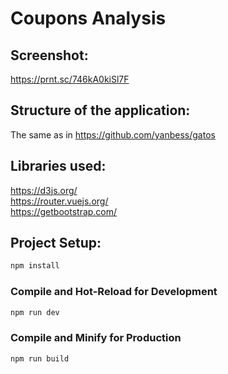 # Coupons Analysis

## Screenshot:

https://prnt.sc/746kA0kiSl7F

## Structure of the application:

The same as in https://github.com/yanbess/gatos

## Libraries used:

https://d3js.org/<br>
https://router.vuejs.org/<br>
https://getbootstrap.com/


## Project Setup:

```sh
npm install
```

### Compile and Hot-Reload for Development

```sh
npm run dev
```

### Compile and Minify for Production

```sh
npm run build
```

